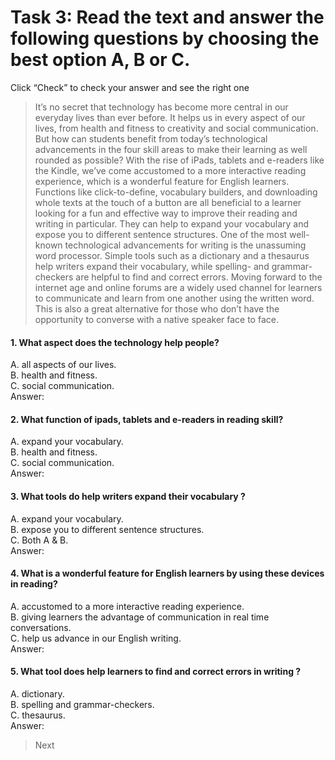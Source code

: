 # Task 3: Read the text and answer the following questions by choosing the best option A, B or C. 
Click “Check” to check your answer and see the right one


> It’s no secret that technology has become more central in our everyday lives than ever before. It helps us in every aspect of our lives, from health and fitness to creativity and social communication. But how can students benefit from today’s technological advancements in the four skill areas to make their learning as well rounded as possible? With the rise of iPads, tablets and e-readers like the Kindle, we’ve come accustomed to a more interactive reading experience, which is a wonderful feature for English learners. Functions like click-to-define, vocabulary builders, and downloading whole texts at the touch of a button are all beneficial to a learner looking for a fun and effective way to improve their reading and writing in particular. They can help to expand your vocabulary and expose you to different sentence structures. One of the most well-known technological advancements for writing is the unassuming word processor. Simple tools such as a dictionary and a thesaurus help writers expand their vocabulary, while spelling- and grammar-checkers are helpful to find and correct errors. Moving forward to the internet age and online forums are a widely used channel for learners to communicate and learn from one another using the written word. This is also a great alternative for those who don’t have the opportunity to converse with a native speaker face to face.


#### 1.  What aspect does the technology help people?
A. all aspects of our lives.  
B. health and fitness.  
C. social communication.  
Answer:

#### 2.  What function of ipads, tablets and e-readers in reading skill?
A.  expand your vocabulary.  
B.  health and fitness.  
C.  social communication.  
Answer:

#### 3.  What tools do help writers expand their vocabulary ?
A.  expand your vocabulary.  
B.  expose you to different sentence structures.  
C.  Both A & B.  
Answer:

#### 4. What is a wonderful feature for English learners by using these devices in reading?
A.  accustomed to a more interactive reading experience.  
B.  giving learners the advantage of communication in real time conversations.  
C.  help us advance in our English writing.  
Answer:

#### 5. What tool does help learners to find and correct errors in writing ?
A.  dictionary.  
B.  spelling and grammar-checkers.  
C.  thesaurus.  
Answer:


> Next